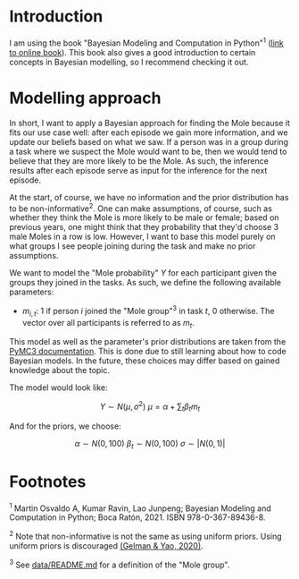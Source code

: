 # Introduction
I am using the book "Bayesian Modeling and Computation in Python"<sup>1</sup>
([link to online book](https://bayesiancomputationbook.com/welcome.html#)). This book also gives a good introduction to
certain concepts in Bayesian modelling, so I recommend checking it out.

# Modelling approach
In short, I want to apply a Bayesian approach for finding the Mole because it fits our use case well: after each episode
we gain more information, and we update our beliefs based on what we saw. If a person was in a group during a task where
we suspect the Mole would want to be, then we would tend to believe that they are more likely to be the Mole. As such,
the inference results after each episode serve as input for the inference for the next episode.

At the start, of course, we have no information and the prior distribution has to be non-informative<sup>2</sup>. One
can make assumptions, of course, such as whether they think the Mole is more likely to be male or female; based on
previous years, one might think that they probability that they'd choose 3 male Moles in a row is low. However, I want
to base this model purely on what groups I see people joining during the task and make no prior assumptions.

We want to model the "Mole probability" $Y$ for each participant given the groups they joined in the tasks. As such, we
define the following available parameters:
- $m_{i,t}$: 1 if person $i$ joined the "Mole group"<sup>3</sup> in task $t$, 0 otherwise. The vector over all
    participants is referred to as $m_t$.

This model as well as the parameter's prior distributions are taken from the [PyMC3 documentation](https://www.pymc.io/projects/docs/en/stable/learn/core_notebooks/pymc_overview.html#a-motivating-example-linear-regression).
This is done due to still learning about how to code Bayesian models. In the future, these choices may differ based on
gained knowledge about the topic.

The model would look like:
```math
Y \sim N(\mu, \sigma^2)\
\mu = \alpha + \sum_{t} \beta_t m_t
```

And for the priors, we choose:
```math
\alpha \sim N(0, 100)\
\beta_t \sim N(0, 100)\
\sigma \sim |N(0,1)|
```

# Footnotes
<sup>1</sup> Martin Osvaldo A, Kumar Ravin, Lao Junpeng; Bayesian Modeling and Computation in Python; Boca Ratón, 2021.
ISBN 978-0-367-89436-8.

<sup>2</sup> Note that non-informative is not the same as using uniform priors. Using uniform priors is discouraged
[(Gelman \& Yao, 2020)](http://www.stat.columbia.edu/~gelman/research/unpublished/bayes_holes_2.pdf).

<sup>3</sup> See [data/README.md](../../data/README.md) for a definition of the "Mole group".

